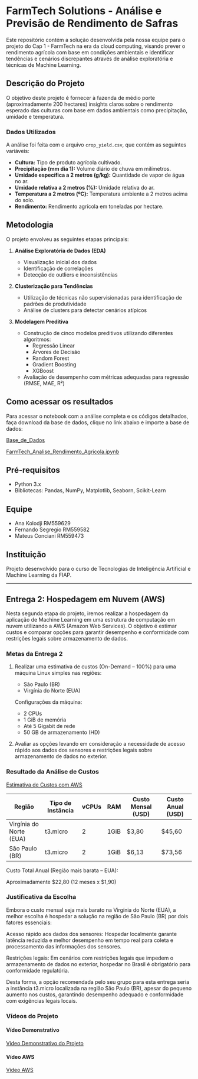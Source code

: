 # FarmTech Solutions - Análise e Previsão de Rendimento de Safras

Este repositório contém a solução desenvolvida pela nossa equipe para o projeto do Cap 1 - FarmTech na era da cloud computing, visando prever o rendimento agrícola com base em condições ambientais e identificar tendências e cenários discrepantes através de análise exploratória e técnicas de Machine Learning.

## Descrição do Projeto

O objetivo deste projeto é fornecer à fazenda de médio porte (aproximadamente 200 hectares) insights claros sobre o rendimento esperado das culturas com base em dados ambientais como precipitação, umidade e temperatura.

### Dados Utilizados

A análise foi feita com o arquivo `crop_yield.csv`, que contém as seguintes variáveis:

- **Cultura:** Tipo de produto agrícola cultivado.
- **Precipitação (mm dia 1):** Volume diário de chuva em milímetros.
- **Umidade específica a 2 metros (g/kg):** Quantidade de vapor de água no ar.
- **Umidade relativa a 2 metros (%):** Umidade relativa do ar.
- **Temperatura a 2 metros (ºC):** Temperatura ambiente a 2 metros acima do solo.
- **Rendimento:** Rendimento agrícola em toneladas por hectare.

## Metodologia

O projeto envolveu as seguintes etapas principais:

1. **Análise Exploratória de Dados (EDA)**
   - Visualização inicial dos dados
   - Identificação de correlações
   - Detecção de outliers e inconsistências

2. **Clusterização para Tendências**
   - Utilização de técnicas não supervisionadas para identificação de padrões de produtividade
   - Análise de clusters para detectar cenários atípicos

3. **Modelagem Preditiva**
   - Construção de cinco modelos preditivos utilizando diferentes algoritmos:
     - Regressão Linear
     - Árvores de Decisão
     - Random Forest
     - Gradient Boosting
     - XGBoost
   - Avaliação de desempenho com métricas adequadas para regressão (RMSE, MAE, R²)

## Como acessar os resultados

Para acessar o notebook com a análise completa e os códigos detalhados, faça download da base de dados, clique no link abaixo e importe a base de dados:

[Base_de_Dados](https://drive.google.com/file/d/1S2ey96guxWYDorvZuHdHhO2lajHGqFVN/view?usp=drive_link)

[FarmTech_Analise_Rendimento_Agricola.ipynb](https://drive.google.com/file/d/1lOkDvWQjkGF1Er8G8vVfxy1QKdOorreU/view?usp=sharing)

## Pré-requisitos

- Python 3.x
- Bibliotecas: Pandas, NumPy, Matplotlib, Seaborn, Scikit-Learn

## Equipe

- Ana Kolodji RM559629
- Fernando Segregio RM559582
- Mateus Conciani RM559473

## Instituição

Projeto desenvolvido para o curso de Tecnologias de Inteligência Artificial e Machine Learning da FIAP.

---

## Entrega 2: Hospedagem em Nuvem (AWS)

Nesta segunda etapa do projeto, iremos realizar a hospedagem da aplicação de Machine Learning em uma estrutura de computação em nuvem utilizando a AWS (Amazon Web Services). O objetivo é estimar custos e comparar opções para garantir desempenho e conformidade com restrições legais sobre armazenamento de dados.

### Metas da Entrega 2

1. Realizar uma estimativa de custos (On-Demand – 100%) para uma máquina Linux simples nas regiões:
   - São Paulo (BR)
   - Virgínia do Norte (EUA)

   Configurações da máquina:
   - 2 CPUs
   - 1 GiB de memória
   - Até 5 Gigabit de rede
   - 50 GB de armazenamento (HD)

2. Avaliar as opções levando em consideração a necessidade de acesso rápido aos dados dos sensores e restrições legais sobre armazenamento de dados no exterior.

### Resultado da Análise de Custos

[Estimativa de Custos com AWS](https://github.com/anakolodji/Farmtech_Analise_Rendimento_Agricola/blob/main/My%20Estimate1%20-%20Calculadora%20de%20Pre%C3%A7os%20da%20AWS.pdf)

| Região                  | Tipo de Instância | vCPUs | RAM  | Custo Mensal (USD) | Custo Anual (USD) |
|-------------------------|-------------------|-------|------|--------------------|-------------------|
| Virgínia do Norte (EUA) | t3.micro          | 2     | 1GiB | $3,80              | $45,60            |
| São Paulo (BR)          | t3.micro          | 2     | 1GiB | $6,13              | $73,56            |

Custo Total Anual (Região mais barata – EUA):

Aproximadamente $22,80 (12 meses x $1,90)

### Justificativa da Escolha

Embora o custo mensal seja mais barato na Virgínia do Norte (EUA), a melhor escolha é hospedar a solução na região de São Paulo (BR) por dois fatores essenciais:

Acesso rápido aos dados dos sensores:
Hospedar localmente garante latência reduzida e melhor desempenho em tempo real para coleta e processamento das informações dos sensores.

Restrições legais:
Em cenários com restrições legais que impedem o armazenamento de dados no exterior, hospedar no Brasil é obrigatório para conformidade regulatória.

Desta forma, a opção recomendada pelo seu grupo para esta entrega seria a instância t3.micro localizada na região São Paulo (BR), apesar do pequeno aumento nos custos, garantindo desempenho adequado e conformidade com exigências legais locais.

### Vídeos do Projeto

#### Vídeo Demonstrativo
[Vídeo Demonstrativo do Projeto](https://youtu.be/Lu0td-v3poM)

#### Vídeo AWS
[Vídeo AWS](https://youtu.be/DIIE7vRdDdA)

